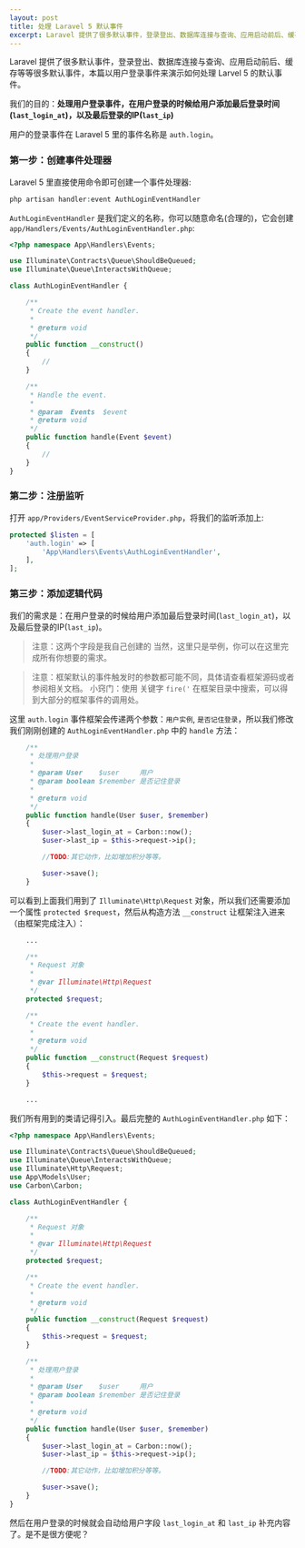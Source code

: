 ```yaml
---
layout: post
title: 处理 Laravel 5 默认事件
excerpt: Laravel 提供了很多默认事件，登录登出、数据库连接与查询、应用启动前后、缓存等等很多默认事件，本篇以用户登录事件来演示如何处理 Larvel 5 的默认事件。
---
```


Laravel 提供了很多默认事件，登录登出、数据库连接与查询、应用启动前后、缓存等等很多默认事件，本篇以用户登录事件来演示如何处理 Larvel 5 的默认事件。

我们的目的：**处理用户登录事件，在用户登录的时候给用户添加最后登录时间(`last_login_at`)，以及最后登录的IP(`last_ip`)**

用户的登录事件在 Laravel 5 里的事件名称是 `auth.login`。

### 第一步：创建事件处理器

Laravel 5 里直接使用命令即可创建一个事件处理器:

```php
php artisan handler:event AuthLoginEventHandler
```

`AuthLoginEventHandler` 是我们定义的名称，你可以随意命名(合理的)，它会创建 `app/Handlers/Events/AuthLoginEventHandler.php`:

```php
<?php namespace App\Handlers\Events;

use Illuminate\Contracts\Queue\ShouldBeQueued;
use Illuminate\Queue\InteractsWithQueue;

class AuthLoginEventHandler {

    /**
     * Create the event handler.
     *
     * @return void
     */
    public function __construct()
    {
        //
    }

    /**
     * Handle the event.
     *
     * @param  Events  $event
     * @return void
     */
    public function handle(Event $event)
    {
        //
    }
}
```

### 第二步：注册监听

打开 `app/Providers/EventServiceProvider.php`，将我们的监听添加上:

```php
protected $listen = [
    'auth.login' => [
        'App\Handlers\Events\AuthLoginEventHandler',
    ],
];
```

### 第三步：添加逻辑代码

我们的需求是：在用户登录的时候给用户添加最后登录时间(`last_login_at`)，以及最后登录的IP(`last_ip`)。
> 注意：这两个字段是我自己创建的
当然，这里只是举例，你可以在这里完成所有你想要的需求。

> 注意：框架默认的事件触发时的参数都可能不同，具体请查看框架源码或者参阅相关文档。
> 小窍门：使用 关键字 `fire('` 在框架目录中搜索，可以得到大部分的框架事件的调用处。

这里 `auth.login` 事件框架会传递两个参数：`用户实例`, `是否记住登录`，所以我们修改我们刚刚创建的 `AuthLoginEventHandler.php` 中的 `handle` 方法：

```php
    /**
     * 处理用户登录
     *
     * @param User    $user     用户
     * @param boolean $remember 是否记住登录
     *
     * @return void
     */
    public function handle(User $user, $remember)
    {
        $user->last_login_at = Carbon::now();
        $user->last_ip = $this->request->ip();

        //TODO:其它动作，比如增加积分等等。

        $user->save();
    }
```

可以看到上面我们用到了 `Illuminate\Http\Request` 对象，所以我们还需要添加一个属性 `protected $request`，然后从构造方法 `__construct` 让框架注入进来（由框架完成注入）：

```php
    ...

    /**
     * Request 对象
     *
     * @var Illuminate\Http\Request
     */
    protected $request;

    /**
     * Create the event handler.
     *
     * @return void
     */
    public function __construct(Request $request)
    {
        $this->request = $request;
    }

    ...
```

我们所有用到的类请记得引入。最后完整的 `AuthLoginEventHandler.php` 如下：

```php
<?php namespace App\Handlers\Events;

use Illuminate\Contracts\Queue\ShouldBeQueued;
use Illuminate\Queue\InteractsWithQueue;
use Illuminate\Http\Request;
use App\Models\User;
use Carbon\Carbon;

class AuthLoginEventHandler {

    /**
     * Request 对象
     *
     * @var Illuminate\Http\Request
     */
    protected $request;

    /**
     * Create the event handler.
     *
     * @return void
     */
    public function __construct(Request $request)
    {
        $this->request = $request;
    }

    /**
     * 处理用户登录
     *
     * @param User    $user     用户
     * @param boolean $remember 是否记住登录
     *
     * @return void
     */
    public function handle(User $user, $remember)
    {
        $user->last_login_at = Carbon::now();
        $user->last_ip = $this->request->ip();

        //TODO:其它动作，比如增加积分等等。

        $user->save();
    }
}
```

然后在用户登录的时候就会自动给用户字段 `last_login_at` 和 `last_ip` 补充内容了。是不是很方便呢？